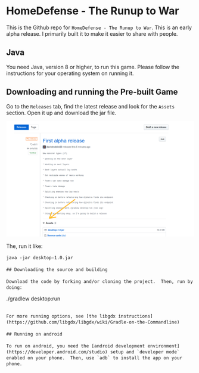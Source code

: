 # HomeDefense - The Runup to War

This is the Github repo for `HomeDefense - The Runup to War`.  This is an early alpha release.  I primarily built it to make it easier to share with people.

## Java

You need Java, version 8 or higher, to run this game.  Please follow the instructions for your operating system on running it.

## Downloading and running the Pre-built Game

Go to the `Releases` tab, find the latest release and look for the `Assets` section. Open it up and download the jar file.  

![Image showing how to download](readme_images/how_to_download.png)

The, run it like:

```
java -jar desktop-1.0.jar

## Downloading the source and building

Download the code by forking and/or cloning the project.  Then, run by doing:

```
./gradlew desktop:run
```

For more running options, see [the libgdx instructions](https://github.com/libgdx/libgdx/wiki/Gradle-on-the-Commandline)

## Running on android

To run on android, you need the [android development environment](https://developer.android.com/studio) setup and `developer mode` enabled on your phone.  Then, use `adb` to install the app on your phone.
